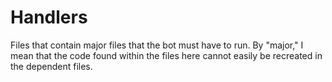 # Handlers
Files that contain major files that the bot must have to run. By "major," I mean that the code found within the files here cannot easily be recreated in the dependent files. 